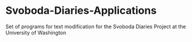 # Svoboda-Diaries-Applications
Set of programs for text modification for the Svoboda Diaries Project at the University of Washington

